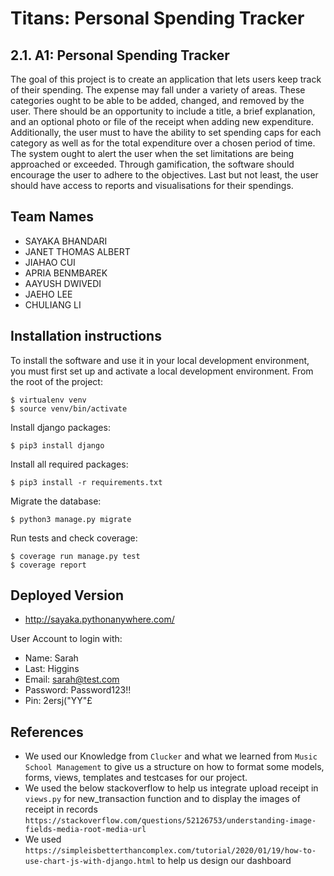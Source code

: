 # Titans: Personal Spending Tracker
## 2.1. A1: Personal Spending Tracker
The goal of this project is to create an application that lets users keep track of their spending.
The expense may fall under a variety of areas.
These categories ought to be able to be added, changed, and removed by the user.
There should be an opportunity to include a title, a brief explanation, and an optional photo or file of the receipt when adding new expenditure.
Additionally, the user must to have the ability to set spending caps for each category as well as for the total expenditure over a chosen period of time.
The system ought to alert the user when the set limitations are being approached or exceeded.
Through gamification, the software should encourage the user to adhere to the objectives.
Last but not least, the user should have access to reports and visualisations for their spendings.

## Team Names
- SAYAKA BHANDARI
- JANET THOMAS ALBERT 
- JIAHAO CUI
- APRIA BENMBAREK 
- AAYUSH DWIVEDI 
- JAEHO LEE 
- CHULIANG LI 

## Installation instructions
To install the software and use it in your local development environment, you must first set up and activate a local development environment.  From the root of the project:

```
$ virtualenv venv
$ source venv/bin/activate
```
Install django packages:

```
$ pip3 install django
```

Install all required packages:

```
$ pip3 install -r requirements.txt
```

Migrate the database:

```
$ python3 manage.py migrate
```

Run tests and check coverage:
```
$ coverage run manage.py test
$ coverage report
```

## Deployed Version
- http://sayaka.pythonanywhere.com/

User Account to login with:
- Name: Sarah
- Last: Higgins
- Email: sarah@test.com
- Password: Password123!!
- Pin: 2ersj("YY"£

## References
- We used our Knowledge from ```Clucker``` and what we learned from ```Music School Management``` to give us a structure on how to format some models, forms, views, templates and testcases for our project.
- We used the below stackoverflow to help us integrate upload receipt in ```views.py``` for new_transaction function and to display the images of receipt in records
```https://stackoverflow.com/questions/52126753/understanding-image-fields-media-root-media-url```
- We used  ```https://simpleisbetterthancomplex.com/tutorial/2020/01/19/how-to-use-chart-js-with-django.html``` to help us design our dashboard
